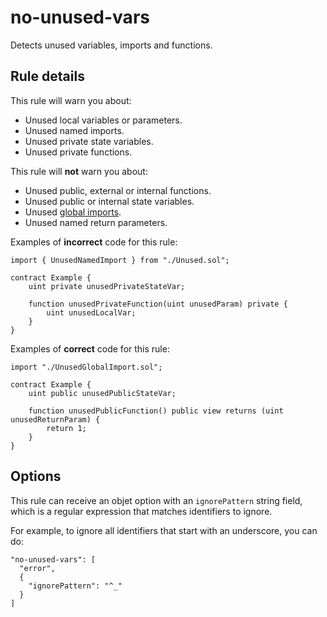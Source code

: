 # no-unused-vars

Detects unused variables, imports and functions.

## Rule details

This rule will warn you about:

- Unused local variables or parameters.
- Unused named imports.
- Unused private state variables.
- Unused private functions.

This rule will **not** warn you about:

- Unused public, external or internal functions.
- Unused public or internal state variables.
- Unused [global imports](/docs/rules/no-global-imports.md).
- Unused named return parameters.

Examples of **incorrect** code for this rule:

```solidity
import { UnusedNamedImport } from "./Unused.sol";

contract Example {
    uint private unusedPrivateStateVar;

    function unusedPrivateFunction(uint unusedParam) private {
        uint unusedLocalVar;
    }
}
```

Examples of **correct** code for this rule:

```solidity
import "./UnusedGlobalImport.sol";

contract Example {
    uint public unusedPublicStateVar;

    function unusedPublicFunction() public view returns (uint unusedReturnParam) {
        return 1;
    }
}
```

## Options

This rule can receive an objet option with an `ignorePattern` string field, which is a regular expression that matches identifiers to ignore.

For example, to ignore all identifiers that start with an underscore, you can do:

```
"no-unused-vars": [
  "error",
  {
    "ignorePattern": "^_"
  }
]
```

